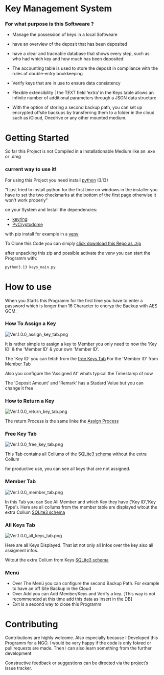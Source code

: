 # Key Management System
### For what purpose is this Softweare ?
- Manage the possession of keys in a local Softweare

- have an overview of the deposit that has been deposited

- have a clear and traceable database that shows every step, such as who had which key and how much has been deposited

- The accounting table is used to store the deposit in compliance with the rules of double-entry bookkeeping

- Verify keys that are in use to ensure data consistency

- Flexible extensibility | the TEXT field ‘extra’ in the Keys table allows an infinite number of additional parameters through a JSON data structure

- With the option of storing a second backup path, you can set up encrypted offsite backups by transferring them to a folder in the cloud such as iCloud, Onedrive or any other mounted medium.


# Getting Started

So far this Project is not Compiled in a Installationable Medium like an .exe or .dmg 

### current way to use it!
For using this Project you need install [python](https://www.python.org) (3.13) 

"I just tried to install python for the first time on windows in the installer you have to set the two checkmarks at the bottom of the first page otherwise it won't work properly" 

on your System and Install the dependencies:

- [keyring](https://pypi.org/project/keyring/)
- [PyCryptodome](https://pypi.org/project/pycryptodome/)

with pip install for example in a [venv](https://docs.python.org/3/library/venv.html) 

To Clone this Code you can simply [click download this Repo as .zip](https://github.com/5463Fi-OpSour/Key-Management-System/archive/refs/heads/main.zip) 

after unpacking this zip and possible activate the venv you can start the Programm with:

``` bash
python3.13 keys_main.py
```

# How to use

When you Starts this Programm for the first time you have to enter a password which is longer than 16 Character to encryp the Backup with AES GCM. 

### How To Assign a Key

![Ver.1.0.0_assign_key_tab.png](https://raw.githubusercontent.com/5463Fi-OpSour/Key-Management-System/main/docs/assets/Ver.1.0.0_assign_key_tab.png)

It is rather simple to assign a key to Member you only need to now the 'Key ID' & the 'Member ID' & your own 'Member ID'.

The 'Key ID' you can fetch from the [free Keys Tab](https://github.com/5463Fi-OpSour/Key-Management-System/tree/main#free-key-tab) 
For the 'Member ID' from [Member Tab](https://github.com/5463Fi-OpSour/Key-Management-System/tree/main#member-tab)

Also you configure the 'Assigned At' whats typical the Timestamp of now

The 'Deposit Amount' and 'Remark' has a Stadard Value but you can change it free


### How to Return a Key

![Ver.1.0.0_return_key_tab.png](https://raw.githubusercontent.com/5463Fi-OpSour/Key-Management-System/main/docs/assets/Ver.1.0.0_return_key_tab.png)

The return Process is the same linke the [Assign Process](https://github.com/5463Fi-OpSour/Key-Management-System/tree/main#how-to-assign-a-key)

### Free Key Tab

![Ver.1.0.0_free_key_tab.png](https://raw.githubusercontent.com/5463Fi-OpSour/Key-Management-System/main/docs/assets/Ver.1.0.0_free_key_tab.png)

This Tab contains all Collums of the [SQLite3 schema](https://github.com/5463Fi-OpSour/Key-Management-System/tree/main/tools/keys-sqlite3.sql) without the extra Collum

for productive use, you can see all keys that are not assigned. 

### Member Tab

![Ver.1.0.0_member_tab.png](https://raw.githubusercontent.com/5463Fi-OpSour/Key-Management-System/main/docs/assets/Ver.1.0.0_member_tab.png)

In this Tab you can See All Member and which Key they have ('Key ID','Key Type'). Here are all collums from the member table are displayed witout the extra Collum [SQLite3 schema](https://github.com/5463Fi-OpSour/Key-Management-System/tree/main/tools/keys-sqlite3.sql)

### All Keys Tab

![Ver.1.0.0_all_keys_tab.png](https://raw.githubusercontent.com/5463Fi-OpSour/Key-Management-System/main/docs/assets/Ver.1.0.0_all_keys_tab.png)

Here are all Keys Displayed. That ist not only all Infos over the key also all assigment infos. 

Witout the extra Collum from Keys [SQLite3 schema](https://github.com/5463Fi-OpSour/Key-Management-System/tree/main/tools/keys-sqlite3.sql) 

### Menü

- Over The Menü you can configure the second Backup Path. For example to have an off Site Backup in the Cloud
- Over Add you can Add Member/Keys and Verify a key. [This way is not recommended at this time add this data as Insert in the DB]
- Exit is a second way to close this Programm

# Contributing

Contributions are highly welcome. 
Also especially because I Developed this Programm for a NGO.
I would be very happy if the code is only fokred or pull requests are made. Then I can also learn something from the further development

Constructive feedback or suggestions can be directed via the project’s issue tracker.
